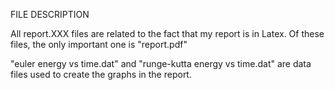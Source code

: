 FILE DESCRIPTION

All report.XXX files are related to the fact that my report is in Latex. Of these
files, the only important one is "report.pdf"

"euler energy vs time.dat" and "runge-kutta energy vs time.dat" are data files used to create the graphs in the report.
